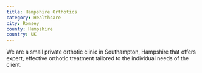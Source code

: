 ```yaml
---
title: Hampshire Orthotics
category: Healthcare
city: Romsey
county: Hampshire
country: UK
---
```

We are a small private orthotic clinic in Southampton, Hampshire that offers expert, effective orthotic treatment tailored to the individual needs of the client.
